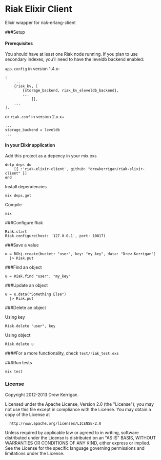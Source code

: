 # Riak Elixir Client

Elixir wrapper for riak-erlang-client

###Setup

#### Prerequisites

You should have at least one Riak node running. If you plan to use secondary indexes, you'll need to have the leveldb backend enabled:

`app.config` in version 1.4.x-

```
[
    ...
    {riak_kv, [
        {storage_backend, riak_kv_eleveldb_backend},
        ...
            ]},
    ...
].
```

or `riak.conf` in version 2.x.x+

```
...
storage_backend = leveldb
...
```

#### In your Elixir application

Add this project as a depency in your mix.exs

```
defp deps do
	[{ :'riak-elixir-client', github: "drewkerrigan/riak-elixir-client" }]
end
```

Install dependencies

```
mix deps.get
```

Compile

```
mix
```

###Configure Riak

```
Riak.start
Riak.configure(host: '127.0.0.1', port: 10017)
```

###Save a value

```
u = RObj.create(bucket: "user", key: "my_key", data: "Drew Kerrigan")
  |> Riak.put
```

###Find an object

```
u = Riak.find "user", "my_key"
```

###Update an object

```
u = u.data("Something Else")
  |> Riak.put
```

###Delete an object

Using key

```
Riak.delete "user", key
```

Using object

```
Riak.delete u
```

####For a more functionality, check `test/riak_test.exs`

###Run tests

```
mix test
```

### License

Copyright 2012-2013 Drew Kerrigan.

  Licensed under the Apache License, Version 2.0 (the "License");
  you may not use this file except in compliance with the License.
  You may obtain a copy of the License at

      http://www.apache.org/licenses/LICENSE-2.0

  Unless required by applicable law or agreed to in writing, software
  distributed under the License is distributed on an "AS IS" BASIS,
  WITHOUT WARRANTIES OR CONDITIONS OF ANY KIND, either express or implied.
  See the License for the specific language governing permissions and
  limitations under the License.
